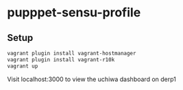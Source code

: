 pupppet-sensu-profile
=====================

Setup
-----

```bash
vagrant plugin install vagrant-hostmanager
vagrant plugin install vagrant-r10k
vagrant up
```

Visit localhost:3000 to view the uchiwa dashboard on derp1


